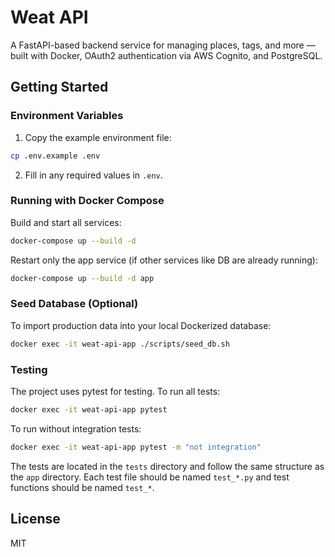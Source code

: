 # Weat API

A FastAPI-based backend service for managing places, tags, and more — built with Docker, OAuth2 authentication via AWS Cognito, and PostgreSQL.

## Getting Started

### Environment Variables

1. Copy the example environment file:

```bash
cp .env.example .env
```

2. Fill in any required values in `.env`.

### Running with Docker Compose

Build and start all services:

```bash
docker-compose up --build -d
```

Restart only the app service (if other services like DB are already running):

```bash
docker-compose up --build -d app
```

### Seed Database (Optional)

To import production data into your local Dockerized database:

```bash
docker exec -it weat-api-app ./scripts/seed_db.sh
```

### Testing

The project uses pytest for testing. To run all tests:
```bash
docker exec -it weat-api-app pytest
```

To run without integration tests:
```bash
docker exec -it weat-api-app pytest -m "not integration"
```

The tests are located in the `tests` directory and follow the same structure as the `app` directory. Each test file should be named `test_*.py` and test functions should be named `test_*`.

## License

MIT
